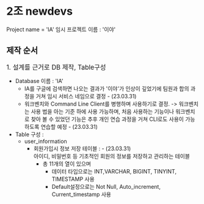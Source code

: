 # 2조 newdevs
Project name = 'IA'
임시 프로젝트 이름 : '이야'

## <span style="backgrond-color: (255, 255, 209)">제작 순서</span>
<span style="color: (255, 255, 209); font-size: 1.2em">1. 설계를 근거로 DB 제작, Table구성</span>
- Database 이름 : 'IA'
  - IA를 구글에 검색하면 나오는 결과가 '이야'가 인상이 깊었기에 팀원과 합의 과정을 거쳐 임시 서비스 네임으로 결정 - (23.03.31)
  - 워크벤치와 Command Line Client를 병행하며 사용하기로 결정.
    -> 워크벤치는 사용 법을 아는 기준 하에 사용 가능하며, 처음 사용하는 기능이나 워크벤치로 찾아 볼 수 있었던 기능은 추후 개인 연습 과정을 거쳐 CLI로도 사용이 가능하도록 연습할 예정 - (23.03.31)
- Table 구성 :
  - user_information
    - 회원가입시 정보 저장 테이블 : - (23.03.31)  
    아이디, 비밀번호 등 기초적인 회원의 정보를 저장하고 관리하는 테이블
      - 총 11개의 열이 있으며
        - 데이터 타입으로는 INT,VARCHAR, BIGINT, TINYINT, TIMESTAMP 사용
        - Default설정으로는 Not Null, Auto_increment, Current_timestamp 사용
